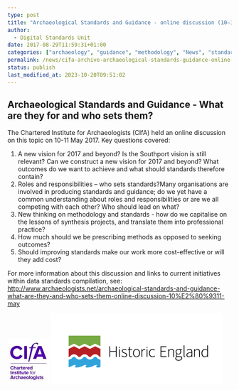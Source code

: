 ```yaml
---
type: post
title: "Archaeological Standards and Guidance - online discussion (10–11 May 2017)"
author:
  - Digital Standards Unit
date: 2017-08-29T11:59:31+01:00
categories: ["archaeology", "guidance", "methodology", "News", "standard"]
permalink: /news/cifa-archive-archaeological-standards-guidance-online-discussion-10-11-may-2017/
status: publish
last_modified_at: 2023-10-20T09:51:02
---
```


## Archaeological Standards and Guidance - What are they for and who sets them?

The Chartered Institute for Archaeologists (CIfA) held an online discussion on this topic on 10-11 May 2017. Key questions covered:

1.  A new vision for 2017 and beyond? Is the Southport vision is still relevant? Can we construct a new vision for 2017 and beyond? What outcomes do we want to achieve and what should standards therefore contain?
2.  Roles and responsibilities – who sets standards?Many organisations are involved in producing standards and guidance; do we yet have a common understanding about roles and responsibilities or are we all competing with each other? Who should lead on what?
3.  New thinking on methodology and standards - how do we capitalise on the lessons of synthesis projects, and translate them into professional practice?
4.  How much should we be prescribing methods as opposed to seeking outcomes?
5.  Should improving standards make our work more cost-effective or will they add cost?

For more information about this discussion and links to current initiatives within data standards compilation, see: [http://www.archaeologists.net/archaeological-standards-and-guidance-what-are-they-and-who-sets-them-online-discussion-10%E2%80%9311-may ](http://www.archaeologists.net/archaeological-standards-and-guidance-what-are-they-and-who-sets-them-online-discussion-10%E2%80%9311-may)

![CIFA Logo](../../images/CIfA-logo.jpg)    ![Historic England Logo](../../images/historic-england-logo-larger.jpg)
